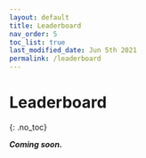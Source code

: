 ```yaml
---
layout: default
title: Leaderboard
nav_order: 5
toc_list: true
last_modified_date: Jun 5th 2021
permalink: /leaderboard
---
```


# Leaderboard
{: .no_toc}



***Coming soon.***